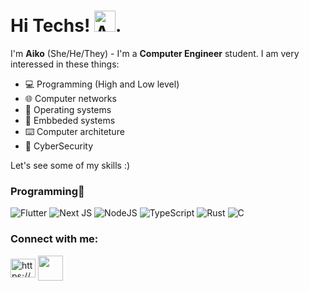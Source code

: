 # Hi Techs! <img width="34" alt="Arch Linux" src="https://skillicons.dev/icons?i=arch"/>.
I'm <strong>Aiko</strong> (She/He/They) - I'm a <strong>Computer Engineer</strong> student. I am very interessed in these things: 
 - 💻 Programming (High and Low level)
 - 🌐 Computer networks 
 - 📱 Operating systems
 - 🤖 Embbeded systems
 - ⌨️ Computer architeture
 - 🔐 CyberSecurity 

Let's see some of my skills :)

### Programming📱
![Flutter](https://img.shields.io/badge/Flutter-%2302569B.svg?style=for-the-badge&logo=Flutter&logoColor=white)
![Next JS](https://img.shields.io/badge/Next-black?style=for-the-badge&logo=next.js&logoColor=white)
![NodeJS](https://img.shields.io/badge/node.js-6DA55F?style=for-the-badge&logo=node.js&logoColor=white)
![TypeScript](https://img.shields.io/badge/typescript-%23007ACC.svg?style=for-the-badge&logo=typescript&logoColor=white)
![Rust](https://img.shields.io/badge/rust-%23000000.svg?style=for-the-badge&logo=rust&logoColor=white)
![C](https://img.shields.io/badge/c-%2300599C.svg?style=for-the-badge&logo=c&logoColor=white)

### Connect with me:
<a href="https://linkedin.com/in/vuyo-mhlotshane-6028b512a" target="blank"><img align="center" src="https://raw.githubusercontent.com/rahuldkjain/github-profile-readme-generator/master/src/images/icons/Social/linked-in-alt.svg" alt="https://br.linkedin.com/in/aiko-dev" height="30" width="40" /></a>
<a href="https://roadmap.sh/u/aikosys" target="blank"><img align="center" src="https://avatars.githubusercontent.com/u/120650344?s=200&v=4" height="40" width="40" /></a>




